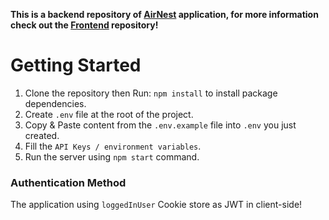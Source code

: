 **This is a backend repository of [AirNest](https://airnest.onrender.com/) application, for more information check out the [Frontend]([https://github.com/DanieLevy/AirNest-frontend]) repository!**

# Getting Started

1. Clone the repository then Run: `npm install` to install package dependencies.
2. Create `.env` file at the root of the project.
3. Copy & Paste content from the `.env.example` file into `.env` you just created.
4. Fill the `API Keys / environment variables`.
5. Run the server using `npm start` command.

### Authentication Method

The application using `loggedInUser` Cookie store as JWT in client-side!
